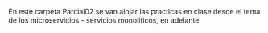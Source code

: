 En este carpeta Parcial02 se van alojar las practicas en clase desde el tema de los microservicios - servicios monoliticos, en adelante
